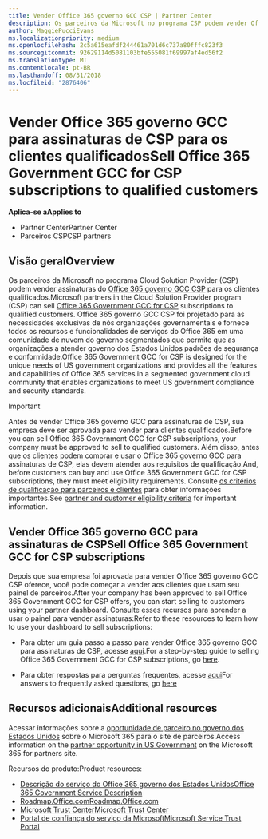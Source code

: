 ```yaml
---
title: Vender Office 365 governo GCC CSP | Partner Center
description: Os parceiros da Microsoft no programa CSP podem vender Office 365 governo GCC para assinaturas de CSP para os clientes qualificados. Office 365 governo GCC CSP é um conjunto de serviços de produtividade na nuvem projetado para o governo dos Estados Unidos e prestadores de serviços do governo dos Estados Unidos em seus âmbitos governamentais e inclui agências de estado, local, Tribais dos EUA, federal defesa civis e federais.
author: MaggiePucciEvans
ms.localizationpriority: medium
ms.openlocfilehash: 2c5a615eafdf244461a701d6c737a80fffc823f3
ms.sourcegitcommit: 92629114d5081103bfe555081f69997af4ed56f2
ms.translationtype: MT
ms.contentlocale: pt-BR
ms.lasthandoff: 08/31/2018
ms.locfileid: "2876406"
---
```

# <a name="sell-office-365-government-gcc-for-csp-subscriptions-to-qualified-customers"></a><span data-ttu-id="781b6-104">Vender Office 365 governo GCC para assinaturas de CSP para os clientes qualificados</span><span class="sxs-lookup"><span data-stu-id="781b6-104">Sell Office 365 Government GCC for CSP subscriptions to qualified customers</span></span>

**<span data-ttu-id="781b6-105">Aplica-se a</span><span class="sxs-lookup"><span data-stu-id="781b6-105">Applies to</span></span>**

-  <span data-ttu-id="781b6-106">Partner Center</span><span class="sxs-lookup"><span data-stu-id="781b6-106">Partner Center</span></span>
-  <span data-ttu-id="781b6-107">Parceiros CSP</span><span class="sxs-lookup"><span data-stu-id="781b6-107">CSP partners</span></span>


## <a name="overview"></a><span data-ttu-id="781b6-108">Visão geral</span><span class="sxs-lookup"><span data-stu-id="781b6-108">Overview</span></span>

<span data-ttu-id="781b6-109">Os parceiros da Microsoft no programa Cloud Solution Provider (CSP) podem vender assinaturas do [Office 365 governo GCC CSP](https://www.microsoft.com/microsoft-365/partners/governmentforCSP) para os clientes qualificados.</span><span class="sxs-lookup"><span data-stu-id="781b6-109">Microsoft partners in the Cloud Solution Provider program (CSP) can sell [Office 365 Government GCC for CSP](https://www.microsoft.com/microsoft-365/partners/governmentforCSP) subscriptions to qualified customers.</span></span> <span data-ttu-id="781b6-110">Office 365 governo GCC CSP foi projetado para as necessidades exclusivas de nós organizações governamentais e fornece todos os recursos e funcionalidades de serviços do Office 365 em uma comunidade de nuvem do governo segmentados que permite que as organizações a atender governo dos Estados Unidos padrões de segurança e conformidade.</span><span class="sxs-lookup"><span data-stu-id="781b6-110">Office 365 Government GCC for CSP is designed for the unique needs of US government organizations and provides all the features and capabilities of Office 365 services in a segmented government cloud community that enables organizations to meet US government compliance and security standards.</span></span> 

>[!IMPORTANT] 
><span data-ttu-id="781b6-111">Antes de vender Office 365 governo GCC para assinaturas de CSP, sua empresa deve ser aprovada para vender para clientes qualificados.</span><span class="sxs-lookup"><span data-stu-id="781b6-111">Before you can sell Office 365 Government GCC for CSP subscriptions, your company must be approved to sell to qualified customers.</span></span> <span data-ttu-id="781b6-112">Além disso, antes que os clientes podem comprar e usar o Office 365 governo GCC para assinaturas de CSP, elas devem atender aos requisitos de qualificação.</span><span class="sxs-lookup"><span data-stu-id="781b6-112">And, before customers can buy and use Office 365 Government GCC for CSP subscriptions, they must meet eligibility requirements.</span></span> <span data-ttu-id="781b6-113">Consulte [os critérios de qualificação para parceiros e clientes](csp-gcc-validate.md) para obter informações importantes.</span><span class="sxs-lookup"><span data-stu-id="781b6-113">See [partner and customer eligibility criteria](csp-gcc-validate.md) for important information.</span></span>


## <a name="sell-office-365-government-gcc-for-csp-subscriptions"></a><span data-ttu-id="781b6-114">Vender Office 365 governo GCC para assinaturas de CSP</span><span class="sxs-lookup"><span data-stu-id="781b6-114">Sell Office 365 Government GCC for CSP subscriptions</span></span>

<span data-ttu-id="781b6-115">Depois que sua empresa foi aprovada para vender Office 365 governo GCC CSP oferece, você pode começar a vender aos clientes que usam seu painel de parceiros.</span><span class="sxs-lookup"><span data-stu-id="781b6-115">After your company has been approved to sell Office 365 Government GCC for CSP offers, you can start selling to customers using your partner dashboard.</span></span> <span data-ttu-id="781b6-116">Consulte esses recursos para aprender a usar o painel para vender assinaturas:</span><span class="sxs-lookup"><span data-stu-id="781b6-116">Refer to these resources to learn how to use your dashboard to sell subscriptions:</span></span> 

-   <span data-ttu-id="781b6-117">Para obter um guia passo a passo para vender Office 365 governo GCC para assinaturas de CSP, acesse [aqui](https://go.microsoft.com/fwlink/?linkid=2007323).</span><span class="sxs-lookup"><span data-stu-id="781b6-117">For a step-by-step guide to selling Office 365 Government GCC for CSP subscriptions, go [here](https://go.microsoft.com/fwlink/?linkid=2007323).</span></span>  

-   <span data-ttu-id="781b6-118">Para obter respostas para perguntas frequentes, acesse [aqui](https://o365pp.blob.core.windows.net/media/Resources/GCC/Office%20365%20Government%20GCC%20for%20CSP%20Partner%20FAQ.docx)</span><span class="sxs-lookup"><span data-stu-id="781b6-118">For answers to frequently asked questions, go [here](https://o365pp.blob.core.windows.net/media/Resources/GCC/Office%20365%20Government%20GCC%20for%20CSP%20Partner%20FAQ.docx)</span></span>


## <a name="additional-resources"></a><span data-ttu-id="781b6-119">Recursos adicionais</span><span class="sxs-lookup"><span data-stu-id="781b6-119">Additional resources</span></span>

<span data-ttu-id="781b6-120">Acessar informações sobre a [oportunidade de parceiro no governo dos Estados Unidos](https://www.microsoft.com/microsoft-365/partners/governmentforCSP) sobre o Microsoft 365 para o site de parceiros.</span><span class="sxs-lookup"><span data-stu-id="781b6-120">Access information on the [partner opportunity in US Government](https://www.microsoft.com/microsoft-365/partners/governmentforCSP) on the Microsoft 365 for partners site.</span></span>

<span data-ttu-id="781b6-121">Recursos do produto:</span><span class="sxs-lookup"><span data-stu-id="781b6-121">Product resources:</span></span>

- [<span data-ttu-id="781b6-122">Descrição do serviço do Office 365 governo dos Estados Unidos</span><span class="sxs-lookup"><span data-stu-id="781b6-122">Office 365 Government Service Description</span></span>](https://technet.microsoft.com/library/mt774581.aspx)
- [<span data-ttu-id="781b6-123">Roadmap.Office.com</span><span class="sxs-lookup"><span data-stu-id="781b6-123">Roadmap.Office.com</span></span>](https://products.office.com/business/office-365-roadmap)
- [<span data-ttu-id="781b6-124">Microsoft Trust Center</span><span class="sxs-lookup"><span data-stu-id="781b6-124">Microsoft Trust Center</span></span>](https://www.microsoft.com/TrustCenter/)
- [<span data-ttu-id="781b6-125">Portal de confiança do serviço da Microsoft</span><span class="sxs-lookup"><span data-stu-id="781b6-125">Microsoft Service Trust Portal</span></span>](https://aka.ms/STP)

